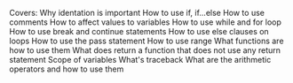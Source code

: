Covers:
Why identation is important
How to use if, if...else
How to use comments
How to affect values to variables
How to use while and for loop
How to use break and continue statements
How to use else clauses on loops
How to use the pass statement
How to use range
What functions are how to use them
What does return a function that does not use any return statement
Scope of variables
What's traceback
What are the arithmetic operators and how to use them
